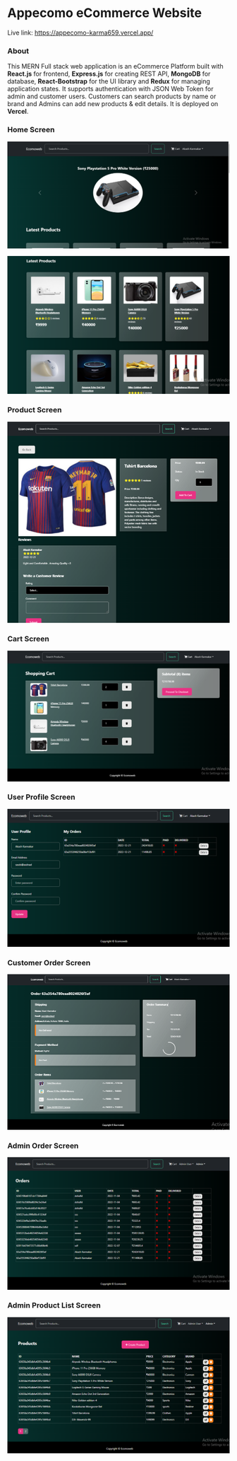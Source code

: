 # Appecomo eCommerce Website

Live  link: https://appecomo-karma659.vercel.app/


### About

This MERN Full stack web application is an eCommerce Platform built with __React.js__ for frontend,
__Express.js__ for creating REST API, __MongoDB__ for database, __React-Bootstrap__ for the UI library and __Redux__ for managing application states. It supports authentication with JSON Web Token for admin and customer users. Customers can search products by name or brand and Admins can add new products & edit details. It is deployed on __Vercel__.


### Home Screen

![Screenshot (62)](https://github.com/karma659/Appecomo/blob/main/uploads/Capture1.PNG)

![Screenshot (63)](https://github.com/karma659/Appecomo/blob/main/uploads/Capture2.PNG)

### Product Screen

![Screenshot (51)](https://github.com/karma659/Appecomo/blob/main/uploads/Capture3.PNG)

### Cart Screen

![Screenshot (52)](https://github.com/karma659/Appecomo/blob/main/uploads/Capture4.PNG)

### User Profile Screen

![Screenshot (53)](https://github.com/karma659/Appecomo/blob/main/uploads/customerprofile.PNG)


### Customer Order Screen

![Screenshot (57)](https://github.com/karma659/Appecomo/blob/main/uploads/customer%20order.PNG)

### Admin Order Screen

![Screenshot (58)](https://github.com/karma659/Appecomo/blob/main/uploads/Adminorder.PNG)

### Admin Product List Screen

![Screenshot (59)](https://github.com/karma659/Appecomo/blob/main/uploads/Adminusers.PNG)

